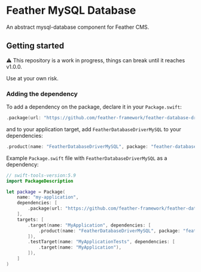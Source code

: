 # Feather MySQL Database

An abstract mysql-database component for Feather CMS.

## Getting started

⚠️ This repository is a work in progress, things can break until it reaches v1.0.0. 

Use at your own risk.

### Adding the dependency

To add a dependency on the package, declare it in your `Package.swift`:

```swift
.package(url: "https://github.com/feather-framework/feather-database-driver-mysql", .upToNextMinor(from: "0.4.0")),
```

and to your application target, add `FeatherDatabaseDriverMySQL` to your dependencies:

```swift
.product(name: "FeatherDatabaseDriverMySQL", package: "feather-database-driver-mysql")
```

Example `Package.swift` file with `FeatherDatabaseDriverMySQL` as a dependency:

```swift
// swift-tools-version:5.9
import PackageDescription

let package = Package(
    name: "my-application",
    dependencies: [
        .package(url: "https://github.com/feather-framework/feather-database-driver-mysql", .upToNextMinor(from: "0.4.0")),
    ],
    targets: [
        .target(name: "MyApplication", dependencies: [
            .product(name: "FeatherDatabaseDriverMySQL", package: "feather-database-driver-mysql")
        ]),
        .testTarget(name: "MyApplicationTests", dependencies: [
            .target(name: "MyApplication"),
        ]),
    ]
)
```

